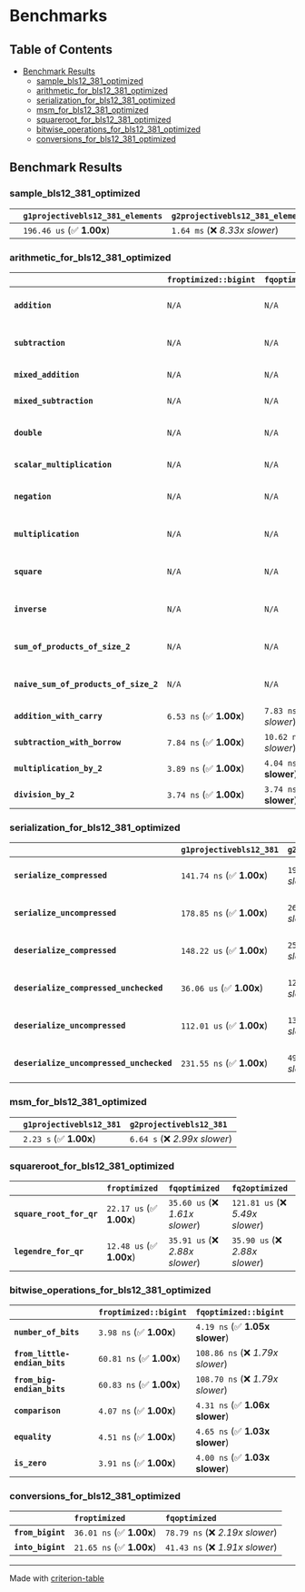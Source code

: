 # Benchmarks

## Table of Contents

- [Benchmark Results](#benchmark-results)
    - [sample_bls12_381_optimized](#sample_bls12_381_optimized)
    - [arithmetic_for_bls12_381_optimized](#arithmetic_for_bls12_381_optimized)
    - [serialization_for_bls12_381_optimized](#serialization_for_bls12_381_optimized)
    - [msm_for_bls12_381_optimized](#msm_for_bls12_381_optimized)
    - [squareroot_for_bls12_381_optimized](#squareroot_for_bls12_381_optimized)
    - [bitwise_operations_for_bls12_381_optimized](#bitwise_operations_for_bls12_381_optimized)
    - [conversions_for_bls12_381_optimized](#conversions_for_bls12_381_optimized)

## Benchmark Results

### sample_bls12_381_optimized

|        | `g1projectivebls12_381_elements`          | `g2projectivebls12_381_elements`           |
|:-------|:------------------------------------------|:------------------------------------------ |
|        | `196.46 us` (✅ **1.00x**)                 | `1.64 ms` (❌ *8.33x slower*)               |

### arithmetic_for_bls12_381_optimized

|                                       | `froptimized::bigint`          | `fqoptimized::bigint`           | `g1projectivebls12_381`          | `g2projectivebls12_381`          | `fq2optimized`                   | `fq12optimized`                   | `fqoptimized`                    | `froptimized`                     |
|:--------------------------------------|:-------------------------------|:--------------------------------|:---------------------------------|:---------------------------------|:---------------------------------|:----------------------------------|:---------------------------------|:--------------------------------- |
| **`addition`**                        | `N/A`                          | `N/A`                           | `1.12 us` (✅ **1.00x**)          | `3.57 us` (❌ *3.20x slower*)     | `26.77 ns` (🚀 **41.72x faster**) | `180.12 ns` (🚀 **6.20x faster**)  | `19.15 ns` (🚀 **58.33x faster**) | `8.18 ns` (🚀 **136.47x faster**)  |
| **`subtraction`**                     | `N/A`                          | `N/A`                           | `1.15 us` (✅ **1.00x**)          | `3.61 us` (❌ *3.13x slower*)     | `27.21 ns` (🚀 **42.36x faster**) | `172.11 ns` (🚀 **6.70x faster**)  | `16.11 ns` (🚀 **71.54x faster**) | `8.59 ns` (🚀 **134.20x faster**)  |
| **`mixed_addition`**                  | `N/A`                          | `N/A`                           | `815.17 ns` (✅ **1.00x**)        | `2.58 us` (❌ *3.16x slower*)     | `N/A`                            | `N/A`                             | `N/A`                            | `N/A`                             |
| **`mixed_subtraction`**               | `N/A`                          | `N/A`                           | `839.01 ns` (✅ **1.00x**)        | `2.61 us` (❌ *3.11x slower*)     | `N/A`                            | `N/A`                             | `N/A`                            | `N/A`                             |
| **`double`**                          | `N/A`                          | `N/A`                           | `563.60 ns` (✅ **1.00x**)        | `1.63 us` (❌ *2.90x slower*)     | `12.96 ns` (🚀 **43.48x faster**) | `102.10 ns` (🚀 **5.52x faster**)  | `7.63 ns` (🚀 **73.91x faster**)  | `5.29 ns` (🚀 **106.54x faster**)  |
| **`scalar_multiplication`**           | `N/A`                          | `N/A`                           | `298.35 us` (✅ **1.00x**)        | `883.12 us` (❌ *2.96x slower*)   | `N/A`                            | `N/A`                             | `N/A`                            | `N/A`                             |
| **`negation`**                        | `N/A`                          | `N/A`                           | `N/A`                            | `N/A`                            | `22.88 ns` (❌ *3.84x slower*)    | `107.64 ns` (❌ *18.08x slower*)   | `17.31 ns` (❌ *2.91x slower*)    | `5.95 ns` (✅ **1.00x**)           |
| **`multiplication`**                  | `N/A`                          | `N/A`                           | `N/A`                            | `N/A`                            | `225.35 ns` (❌ *5.80x slower*)   | `5.76 us` (❌ *148.33x slower*)    | `70.26 ns` (❌ *1.81x slower*)    | `38.86 ns` (✅ **1.00x**)          |
| **`square`**                          | `N/A`                          | `N/A`                           | `N/A`                            | `N/A`                            | `174.86 ns` (❌ *4.91x slower*)   | `4.04 us` (❌ *113.46x slower*)    | `58.45 ns` (❌ *1.64x slower*)    | `35.63 ns` (✅ **1.00x**)          |
| **`inverse`**                         | `N/A`                          | `N/A`                           | `N/A`                            | `N/A`                            | `13.85 us` (❌ *2.17x slower*)    | `23.17 us` (❌ *3.63x slower*)     | `13.53 us` (❌ *2.12x slower*)    | `6.38 us` (✅ **1.00x**)           |
| **`sum_of_products_of_size_2`**       | `N/A`                          | `N/A`                           | `N/A`                            | `N/A`                            | `492.61 ns` (❌ *6.07x slower*)   | `11.79 us` (❌ *145.18x slower*)   | `106.31 ns` (❌ *1.31x slower*)   | `81.19 ns` (✅ **1.00x**)          |
| **`naive_sum_of_products_of_size_2`** | `N/A`                          | `N/A`                           | `N/A`                            | `N/A`                            | `474.03 ns` (❌ *5.83x slower*)   | `11.66 us` (❌ *143.41x slower*)   | `156.86 ns` (❌ *1.93x slower*)   | `81.33 ns` (✅ **1.00x**)          |
| **`addition_with_carry`**             | `6.53 ns` (✅ **1.00x**)        | `7.83 ns` (❌ *1.20x slower*)    | `N/A`                            | `N/A`                            | `N/A`                            | `N/A`                             | `N/A`                            | `N/A`                             |
| **`subtraction_with_borrow`**         | `7.84 ns` (✅ **1.00x**)        | `10.62 ns` (❌ *1.35x slower*)   | `N/A`                            | `N/A`                            | `N/A`                            | `N/A`                             | `N/A`                            | `N/A`                             |
| **`multiplication_by_2`**             | `3.89 ns` (✅ **1.00x**)        | `4.04 ns` (✅ **1.04x slower**)  | `N/A`                            | `N/A`                            | `N/A`                            | `N/A`                             | `N/A`                            | `N/A`                             |
| **`division_by_2`**                   | `3.74 ns` (✅ **1.00x**)        | `3.74 ns` (✅ **1.00x slower**)  | `N/A`                            | `N/A`                            | `N/A`                            | `N/A`                             | `N/A`                            | `N/A`                             |

### serialization_for_bls12_381_optimized

|                                          | `g1projectivebls12_381`          | `g2projectivebls12_381`          | `froptimized`                      | `fqoptimized`                      | `fq2optimized`                     | `fq12optimized`                   |
|:-----------------------------------------|:---------------------------------|:---------------------------------|:-----------------------------------|:-----------------------------------|:-----------------------------------|:--------------------------------- |
| **`serialize_compressed`**               | `141.74 ns` (✅ **1.00x**)        | `192.39 ns` (❌ *1.36x slower*)   | `30.12 ns` (🚀 **4.71x faster**)    | `49.60 ns` (🚀 **2.86x faster**)    | `97.95 ns` (✅ **1.45x faster**)    | `637.81 ns` (❌ *4.50x slower*)    |
| **`serialize_uncompressed`**             | `178.85 ns` (✅ **1.00x**)        | `268.51 ns` (❌ *1.50x slower*)   | `30.05 ns` (🚀 **5.95x faster**)    | `49.63 ns` (🚀 **3.60x faster**)    | `97.89 ns` (🚀 **1.83x faster**)    | `632.43 ns` (❌ *3.54x slower*)    |
| **`deserialize_compressed`**             | `148.22 us` (✅ **1.00x**)        | `257.87 us` (❌ *1.74x slower*)   | `46.56 ns` (🚀 **3183.51x faster**) | `93.83 ns` (🚀 **1579.60x faster**) | `210.91 ns` (🚀 **702.75x faster**) | `1.27 us` (🚀 **117.04x faster**)  |
| **`deserialize_compressed_unchecked`**   | `36.06 us` (✅ **1.00x**)         | `122.70 us` (❌ *3.40x slower*)   | `46.56 ns` (🚀 **774.45x faster**)  | `94.79 ns` (🚀 **380.37x faster**)  | `211.12 ns` (🚀 **170.78x faster**) | `1.27 us` (🚀 **28.49x faster**)   |
| **`deserialize_uncompressed`**           | `112.01 us` (✅ **1.00x**)        | `134.74 us` (❌ *1.20x slower*)   | `46.52 ns` (🚀 **2407.98x faster**) | `93.83 ns` (🚀 **1193.77x faster**) | `211.06 ns` (🚀 **530.70x faster**) | `1.27 us` (🚀 **87.90x faster**)   |
| **`deserialize_uncompressed_unchecked`** | `231.55 ns` (✅ **1.00x**)        | `492.40 ns` (❌ *2.13x slower*)   | `46.51 ns` (🚀 **4.98x faster**)    | `93.82 ns` (🚀 **2.47x faster**)    | `211.00 ns` (✅ **1.10x faster**)   | `1.27 us` (❌ *5.47x slower*)      |

### msm_for_bls12_381_optimized

|        | `g1projectivebls12_381`          | `g2projectivebls12_381`           |
|:-------|:---------------------------------|:--------------------------------- |
|        | `2.23 s` (✅ **1.00x**)           | `6.64 s` (❌ *2.99x slower*)       |

### squareroot_for_bls12_381_optimized

|                          | `froptimized`            | `fqoptimized`                   | `fq2optimized`                    |
|:-------------------------|:-------------------------|:--------------------------------|:--------------------------------- |
| **`square_root_for_qr`** | `22.17 us` (✅ **1.00x**) | `35.60 us` (❌ *1.61x slower*)   | `121.81 us` (❌ *5.49x slower*)    |
| **`legendre_for_qr`**    | `12.48 us` (✅ **1.00x**) | `35.91 us` (❌ *2.88x slower*)   | `35.90 us` (❌ *2.88x slower*)     |

### bitwise_operations_for_bls12_381_optimized

|                               | `froptimized::bigint`          | `fqoptimized::bigint`             |
|:------------------------------|:-------------------------------|:--------------------------------- |
| **`number_of_bits`**          | `3.98 ns` (✅ **1.00x**)        | `4.19 ns` (✅ **1.05x slower**)    |
| **`from_little-endian_bits`** | `60.81 ns` (✅ **1.00x**)       | `108.86 ns` (❌ *1.79x slower*)    |
| **`from_big-endian_bits`**    | `60.83 ns` (✅ **1.00x**)       | `108.70 ns` (❌ *1.79x slower*)    |
| **`comparison`**              | `4.07 ns` (✅ **1.00x**)        | `4.31 ns` (✅ **1.06x slower**)    |
| **`equality`**                | `4.51 ns` (✅ **1.00x**)        | `4.65 ns` (✅ **1.03x slower**)    |
| **`is_zero`**                 | `3.91 ns` (✅ **1.00x**)        | `4.00 ns` (✅ **1.03x slower**)    |

### conversions_for_bls12_381_optimized

|                   | `froptimized`            | `fqoptimized`                    |
|:------------------|:-------------------------|:-------------------------------- |
| **`from_bigint`** | `36.01 ns` (✅ **1.00x**) | `78.79 ns` (❌ *2.19x slower*)    |
| **`into_bigint`** | `21.65 ns` (✅ **1.00x**) | `41.43 ns` (❌ *1.91x slower*)    |

---
Made with [criterion-table](https://github.com/nu11ptr/criterion-table)

